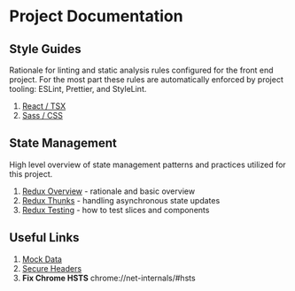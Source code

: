 # Project Documentation

## Style Guides

Rationale for linting and static analysis rules configured for the front end project.
For the most part these rules are automatically enforced by project tooling: ESLint, Prettier, and StyleLint.

1. [React / TSX](React.Style.Guide.md)
1. [Sass / CSS](Sass.Style.Guide.md)

## State Management

High level overview of state management patterns and practices utilized for this project.

1. [Redux Overview](Redux.Overview.md) - rationale and basic overview
1. [Redux Thunks](Redux.Thunks.md) - handling asynchronous state updates
1. [Redux Testing](Redux.Testing.md) - how to test slices and components

## Useful Links

1. [Mock Data](https://mockaroo.com/)
1. [Secure Headers](https://securityheaders.com/?)
1. **Fix Chrome HSTS** chrome://net-internals/#hsts
